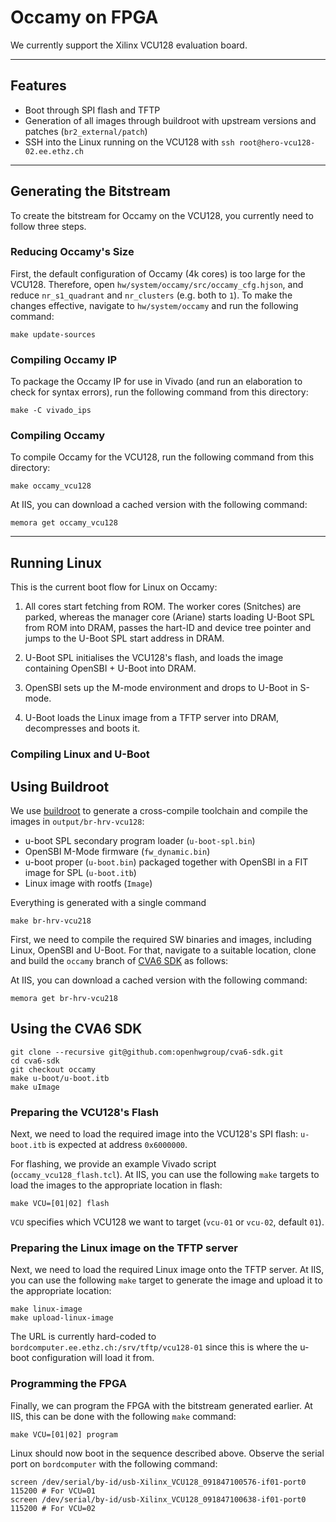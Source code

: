 # Occamy on FPGA

We currently support the Xilinx VCU128 evaluation board.


---

## Features

- Boot through SPI flash and TFTP
- Generation of all images through buildroot with upstream versions and patches (`br2_external/patch`)
- SSH into the Linux running on the VCU128 with `ssh root@hero-vcu128-02.ee.ethz.ch`

---

## Generating the Bitstream

To create the bitstream for Occamy on the VCU128, you currently need to follow three steps.


### Reducing Occamy's Size

First, the default configuration of Occamy (4k cores) is too large for the VCU128. Therefore, open `hw/system/occamy/src/occamy_cfg.hjson`, and reduce `nr_s1_quadrant` and `nr_clusters` (e.g. both to `1`). To make the changes effective, navigate to `hw/system/occamy` and run the following command:

```
make update-sources
```


### Compiling Occamy IP

To package the Occamy IP for use in Vivado (and run an elaboration to check for syntax errors), run the following command from this directory:

```
make -C vivado_ips
```


### Compiling Occamy

To compile Occamy for the VCU128, run the following command from this directory:

```
make occamy_vcu128
```

At IIS, you can download a cached version with the following command:

```
memora get occamy_vcu128
```

---

## Running Linux

This is the current boot flow for Linux on Occamy:

1. All cores start fetching from ROM. The worker cores (Snitches) are parked, whereas the manager core (Ariane) starts loading U-Boot SPL from ROM into DRAM, passes the hart-ID and device tree pointer and jumps to the U-Boot SPL start address in DRAM.

2. U-Boot SPL initialises the VCU128's flash, and loads the image containing OpenSBI + U-Boot into DRAM.

3. OpenSBI sets up the M-mode environment and drops to U-Boot in S-mode.

4. U-Boot loads the Linux image from a TFTP server into DRAM, decompresses and boots it.


### Compiling Linux and U-Boot

## Using Buildroot

We use [buildroot](https://buildroot.org/) to generate a cross-compile toolchain and compile the images in `output/br-hrv-vcu128`:

- u-boot SPL secondary program loader (`u-boot-spl.bin`)
- OpenSBI M-Mode firmware (`fw_dynamic.bin`)
- u-boot proper (`u-boot.bin`) packaged together with OpenSBI in a FIT image for SPL (`u-boot.itb`)
- Linux image with rootfs (`Image`)

Everything is generated with a single command

```
make br-hrv-vcu218
```
First, we need to compile the required SW binaries and images, including Linux, OpenSBI and U-Boot. For that, navigate to a suitable location, clone and build the `occamy` branch of [CVA6 SDK](https://github.com/openhwgroup/cva6-sdk/tree/occamy) as follows:


At IIS, you can download a cached version with the following command:

```
memora get br-hrv-vcu218
```

## Using the CVA6 SDK

```
git clone --recursive git@github.com:openhwgroup/cva6-sdk.git
cd cva6-sdk
git checkout occamy
make u-boot/u-boot.itb
make uImage
```

### Preparing the VCU128's Flash

Next, we need to load the required image into the VCU128's SPI flash: `u-boot.itb` is expected at address `0x6000000`.

For flashing, we provide an example Vivado script (`occamy_vcu128_flash.tcl`). At IIS, you can use the following `make` targets to load the images to the appropriate location in flash:

```
make VCU=[01|02] flash
```

`VCU` specifies which VCU128 we want to target (`vcu-01` or `vcu-02`, default `01`).


### Preparing the Linux image on the TFTP server

Next, we need to load the required Linux image onto the TFTP server. At IIS, you can use the following `make` target to generate the image and upload it to the appropriate location:

```
make linux-image
make upload-linux-image
```

The URL is currently hard-coded to `bordcomputer.ee.ethz.ch:/srv/tftp/vcu128-01` since this is where the u-boot configuration will load it from.

### Programming the FPGA

Finally, we can program the FPGA with the bitstream generated earlier. At IIS, this can be done with the following `make` command:

```
make VCU=[01|02] program
```

Linux should now boot in the sequence described above. Observe the serial port on `bordcomputer` with the following command:

```
screen /dev/serial/by-id/usb-Xilinx_VCU128_091847100576-if01-port0 115200 # For VCU=01
screen /dev/serial/by-id/usb-Xilinx_VCU128_091847100638-if01-port0 115200 # For VCU=02
```
